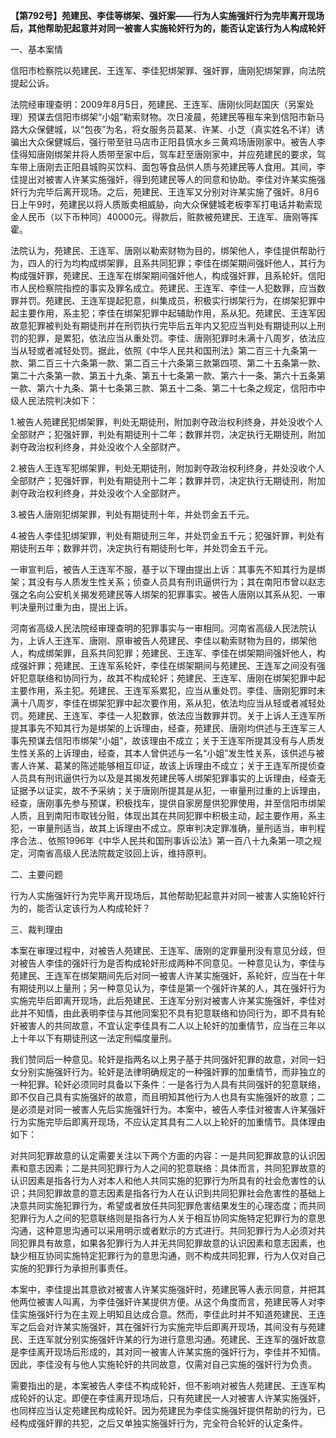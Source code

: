 **【第792号】苑建民、李佳等绑架、强奸案——行为人实施强奸行为完毕离开现场后，其他帮助犯起意并对同一被害人实施轮奸行为的，能否认定该行为人构成轮奸**

一、基本案情

信阳市检察院以苑建民、王连军、李佳犯绑架罪、强奸罪，唐刚犯绑架罪，向法院提起公诉。

法院经审理查明：2009年8月5日，苑建民、王连军、唐刚伙同赵国庆（另案处理）预谋去信阳市绑架“小姐”勒索财物。次日凌晨，苑建民等租车来到信阳市新马路大众保健城，以“包夜”为名，将女服务员葛某、许某、小芝（真实姓名不详）诱骗出大众保健城后，强行带至驻马店市正阳县慎水乡三黄鸡场唐刚家中。被告人李佳得知唐刚绑架并将人质带至家中后，驾车赶至唐刚家中，并应苑建民的要求，驾车带上唐刚去正阳县城购买饮料、面包等食品供人质与苑建民等人食用。其间，李佳提出对被害人许某实施强奸，得到苑建民等人的同意和协助。李佳对许某实施强奸行为完毕后离开现场。之后，苑建民、王连军又分别对许某实施了强奸。8月6日上午9时，苑建民以将人质贩卖相威胁，向大众保健城老板李军打电话并勒索现金人民币（以下币种同）40000元。得款后，赃款被苑建民、王连军、唐刚等挥霍。

法院认为，苑建民、王连军、唐刚以勒索财物为目的，绑架他人，李佳提供帮助行为，四人的行为均构成绑架罪，且系共同犯罪；李佳在绑架期间强奸他人，其行为构成强奸罪，苑建民、王连军在绑架期间强奸他人，构成强奸罪，且系轮奸。信阳市人民检察院指控的事实及罪名成立。苑建民、王连军、李佳一人犯数罪，应当数罪并罚。苑建民、王连军提起犯意，纠集成员，积极实行绑架行为，在绑架犯罪中起主要作用，系主犯；李佳在绑架犯罪中起辅助作用，系从犯。苑建民、王连军因故意犯罪被判处有期徒刑并在刑罚执行完毕后五年内又犯应当判处有期徒刑以上刑罚的犯罪，是累犯，依法应当从重处罚。李佳、唐刚犯罪时未满十八周岁，依法应当从轻或者减轻处罚。据此，依照《中华人民共和国刑法》第二百三十九条第一款、第二百三十六条第一款、第二百三十六条第三款第四项、第二十五条第一款、第二十六条第一款、第五十九条、第五十七条第一款、第六十一条、第六十五条第一款、第六十九条、第十七条第三款、第五十二条、第二十七条之规定，信阳市中级人民法院判决如下：

1.被告人苑建民犯绑架罪，判处无期徒刑，附加剥夺政治权利终身，并处没收个人全部财产；犯强奸罪，判处有期徒刑十二年；数罪并罚，决定执行无期徒刑，附加剥夺政治权利终身，并处没收个人全部财产。

2.被告人王连军犯绑架罪，判处无期徒刑，附加剥夺政治权利终身，并处没收个人全部财产；犯强奸罪，判处有期徒刑十二年；数罪并罚，决定执行无期徒刑，附加剥夺政治权利终身，并处没收个人全部财产。

3.被告人唐刚犯绑架罪，判处有期徒刑十年，并处罚金五千元。

4.被告人李佳犯绑架罪，判处有期徒刑三年，并处罚金五千元；犯强奸罪，判处有期徒刑五年；数罪并罚，决定执行有期徒刑七年，并处罚金五千元。

一审宣判后，被告人王连军不服，基于以下理由提出上诉：其事先不知其行为是绑架；其没有与人质发生性关系；侦查人员具有刑讯逼供行为；其在南阳市曾以赵志强之名向公安机关揭发苑建民等人绑架的犯罪事实。被告人唐刚以其系从犯、一审判决量刑过重为由，提出上诉。

河南省高级人民法院经审理查明的犯罪事实与一审相同。河南省高级人民法院认为，上诉人王连军、唐刚、原审被告人苑建民、李佳以勒索财物为目的，绑架他人，构成绑架罪，且系共同犯罪；苑建民、王连军、李佳在绑架期间强奸他人，构成强奸罪；苑建民、王连军系轮奸，李佳在绑架期间与苑建民、王连军之间没有强奸犯意联络和协同行为，故其不构成轮奸；苑建民、王连军、唐刚在绑架犯罪中起主要作用，系主犯。苑建民、王连军系累犯，应当从重处罚。李佳、唐刚犯罪时未满十八周岁，李佳在绑架犯罪中起次要作用，系从犯，依法均应当从轻或者减轻处罚。苑建民、王连军、李佳一人犯数罪，依法应当数罪并罚。关于上诉人王连军所提其事先不知其行为是绑架的上诉理由，经查，苑建民、唐刚均供述与王连军三人事先预谋去信阳市绑架“小姐”，故该理由不成立；关于王连军所提其没有与人质发生性关系的上诉理由，经查，其本人曾供述与一名“小姐”发生性关系，该供述与被害人许某、葛某的陈述能够相互印证，故该上诉理由不成立；关于王连军所提侦查人员具有刑讯逼供行为以及是其揭发苑建民等人绑架犯罪事实的上诉理由，经查无证据予以证实，故不予采纳；关于唐刚所提其是从犯，一审量刑过重的上诉理由，经查，唐刚事先参与预谋，积极找车，提供自家房屋供犯罪使用，并至信阳市绑架人质，且到南阳市取钱分赃，体现出其在共同犯罪中积极主动，起主要作用，系主犯，一审量刑适当，故其上诉理由不成立。原审判决定罪准确，量刑适当，审判程序合法.、依照1996年《中华人民共和国刑事诉讼法》第一百八十九条第一项之规定，河南省高级人民法院裁定驳回上诉，维持原判。

二、主要问题

行为人实施强奸行为完毕离开现场后，其他帮助犯起意并对同一被害人实施轮奸行为的，能否认定该行为人构成轮奸？

三、裁判理由

本案在审理过程中，对被告人苑建民、王连军、唐刚的定罪量刑没有意见分歧，但对被告人李佳的强奸行为是否构成轮奸形成两种不同意见。一种意见认为，李佳与苑建民、王连军在绑架期间先后对同一被害人许某实施强奸，系轮奸，应当在十年有期徒刑以上量刑；另一种意见认为，李佳是第一个强奸许某的人，其在强奸行为实施完毕后即离开现场，此后苑建民、王连军分别对被害人许某实施强奸，李佳对此并不知情，由此表明李佳与其他同案犯不具有犯意联络和协同行为，即不具有轮奸被害人的共同故意，不宜认定李佳具有二人以上轮奸的加重情节，应当在三年以上十年以下有期徒刑这一法定刑幅度量刑。

我们赞同后一种意见。轮奸是指两名以上男子基于共同强奸犯罪的故意，对同一妇女分别实施强奸行为。轮奸是法律明确规定的一种强奸罪的加重情节，而非独立的一种犯罪。轮奸必须同时具备以下条件：一是各行为人具有共同强奸的犯意联络，即不仅自己具有实施强奸的故意，而且明知其他行为人也具有实施强奸的故意；二是必须是对同一被害人先后实施强奸行为。本案中，被告人李佳对被害人许某强奸行为实施完毕后即离开现场，不应认定其具有二人以上轮奸的加重情节。具体理由如下：

对共同犯罪故意的认定需要关注以下两个方面的内容：一是共同犯罪故意的认识因素和意志因素；二是共同犯罪行为人之间的犯意联络：具体而言，共同犯罪故意的认识因素是指各行为人对本人和他人共同实施的犯罪行为所具有的社会危害性的认识；共同犯罪故意的意志因素是指各行为人在认识到共同犯罪社会危害性的基础上决意共同实施犯罪行为，希望或者放任共同犯罪危害结果发生的心理态度；而共同犯罪行为人之间的犯意联络则是指各行为人关于相互协同实施特定犯罪行为的意思沟通，这种意思沟通可以采用明示或者默示的方式进行。共同犯罪行为人必须对共同犯罪具有故意，如果各犯罪行为人并无共同犯罪故意的认识因素和意志因素，也缺少相互协同实施特定犯罪行为的意思沟通，则不构成共同犯罪，行为人仅对自己实施的犯罪行为承担刑事责任。

本案中，李佳提出其意欲对被害人许某实施强奸时，苑建民等人表示同意，并把其他两位被害人叫离，为李佳强奸许某提供方便。从这个角度而言，苑建民等人对李佳实施强奸行为在主观上明知且达成合意。然而，李佳此时并不知道苑建民、王连军之后会对许某实施强奸，其在强奸行为实施完毕后即离开现场，其间没有与苑建民、王连军就分别实施强奸许某的行为进行意思沟通。苑建民、王连军的强奸故意是李佳离开现场后形成的，其对同一被害人许某实施的强奸行为，李佳并不知情。因此，李佳没有与他人实施轮奸的共同故意，仅需对自己实施的强奸行为负责。

需要指出的是，本案被告人李佳不构成轮奸，但不影响对被告人苑建民、王连军构成轮奸的认定。即便在李佳离开现场后，只有苑建民一人对被害人许某实施强奸，也同样应当认定苑建民构成轮奸。因为苑建民为李佳实施强奸提供帮助的行为，已经构成强奸罪的共犯，之后又单独实施强奸行为，完全符合轮奸的认定条件。